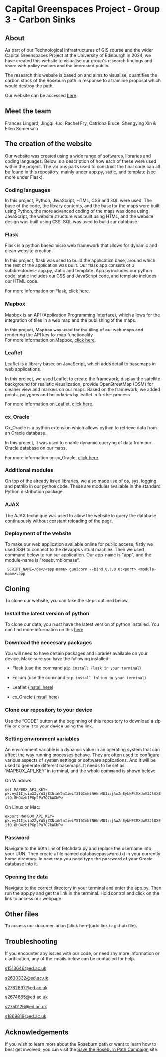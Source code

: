 #  Capital Greenspaces Project - Group 3 - Carbon Sinks 

 

## About     

As part of our Technological Infrastructures of GIS course and the wider Capital Greenspaces Project at the University of Edinburgh in 2024, we have created this website to visualise our group's research findings and share with policy makers and the interested public. 

 
The research this website is based on and aims to visualise, quantifies the carbon stock of the Roseburn path in response to a tramline proposal which would destroy the path.  
 
Our website can be accessed [here](www.geos.ed.ac.uk/roseburnbiomass).  

 

## Meet the team 

Frances Lingard, Jingqi Huo, Rachel Fry, Catriona Bruce, Shengying Xin & Ellen Somersalo 

 

## The creation of the website  

Our website was created using a wide range of softwares, libraries and coding languages. Below is a description of how each of these were used within the project. The various parts used to construct the final code can all be found in this repository, mainly under app.py, static, and template (see more under Flask). 

 

### Coding languages  

In this project, Python, JavaScript, HTML, CSS and SQL were used. The base of the code, the library contents, and the base for the maps were built using Python, the more advanced coding of the maps was done using JavaScript, the website structure was built using HTML, and the website design was built using CSS. SQL was used to build our database. 

 

### Flask 

Flask is a python based micro web framework that allows for dynamic and clean website creation. 

In this project, flask was used to build the application base, around which the rest of the application was built. Our flask app consists of 3 subdirectories– app.py, static and template. App.py includes our python code, static includes our CSS and JavaScript code, and template includes our HTML code.  
 
For more information on Flask, [click here](https://flask.palletsprojects.com/en/stable/). 


 
### Mapbox 
Mapbox is an API (Application Programming Interface), which allows for the integration of tiles in a web map and the publishing of the maps. 
 
In this project, Mapbox was used for the tiling of our web maps and rendering the API key for map functionality  
For more information on Mapbox, [click here](https://www.mapbox.com/maps#:~:text=Frequently%20asked%20questions,map%20loads%2C%20and%20monthly%20requests.). 

 

### Leaflet 

Leaflet is a library based on JavaScript, which adds detail to basemaps in web applications. 

In this project, we used Leaflet to create the framework, display the satellite background for realistic visualization, provide OpenStreetMap (OSM) for cleaner view and markers on our maps. Based on the framework, we added points, polygons and boundaries by leaflet in further process. 
 
For more information on Leaflet, [click here](https://leafletjs.com/). 

 

### cx_Oracle 

Cx_Oracle is a python extension which allows python to retrieve data from an Oracle database. 

In this project, it was used to enable dynamic querying of data from our Oracle database on our maps. 
 
For more information on cx_Oracle, [click here](https://oracle.github.io/python-cx_Oracle/). 

 

### Additional modules 
On top of the already listed libraries, we also made use of os, sys, logging and pathlib in our python code. These are modules available in the standard Python distribution package.  

 

### AJAX 

The AJAX technique was used to allow the website to query the database continuously without constant reloading of the page.  


 
### Deployment of the website 

To make our web application available online for public access, fistly we used SSH to connect to the devapps virtual machine. Then we used command below to run our application. Our app-name is "app", and the module-name is "roseburnbiomass". 

``` SCRIPT_NAME=/dev/<app-name> gunicorn --bind 0.0.0.0:<port> <module-name>:app```

 

 

## Cloning  

To clone our website, you can take the steps outlined below. 

 

### Install the latest version of python 
To clone our data, you must have the latest version of python installed. You can find more information on this [here](https://www.python.org/downloads/) 

 

### Download the necessary packages  

You will need to have certain packages and libraries available on your device. Make sure you have the following installed:  
 
- Flask (use the command ```pip install Flask in your terminal```) 

- Folium (use the command ```pip install folium in your terminal```) 
- Leaflet ([install here](https://leafletjs.com/download.html)) 

- cx_Oracle ([install here](https://oracle.github.io/python-cx_Oracle/)) 
 


### Clone our repository to your device  

Use the “CODE” button at the beginning of this repository to download a zip file or clone it to your device using the link. 

 

### Setting environment variables 

An environment variable is a dynamic value in an operating system that can affect the way running processes behave. They are often used to configure various aspects of system settings or software applications. And it will be used to generate different basemaps. It needs to be set as ‘MAPBOX_API_KEY’ in terminal, and the whole command is shown below: 

On Windows: 

```set MAPBOX_API_KEY= pk.eyJ1Ijoia2ZyYW5jZXNsaW5nIiwiYSI6ImNtNHNnMDIzajAwZnEybHFtMXdwM3JlOXEifQ.8HO4zb1PGp2Pa7O7kWKbFw ```

On Linux or Mac: 

```export MAPBOX_API_KEY= pk.eyJ1Ijoia2ZyYW5jZXNsaW5nIiwiYSI6ImNtNHNnMDIzajAwZnEybHFtMXdwM3JlOXEifQ.8HO4zb1PGp2Pa7O7kWKbFw ```

 

### Password

Navigate to the 60th line of fetchdata.py and replace the username into your UUN. Then create a file named databasepassword.txt in your currently home directory. In next step you need type the password of your Oracle database into it. 



### Opening the data 

Navigate to the correct directory in your terminal and enter the app.py. Then run the app.py and get the link in the terminal. Hold control and click on the link to access our webpage.

 

## Other files 

To access our documentation [click here](add link to github file). 

 

## Troubleshooting 

If you encounter any issues with our code, or need any more information or clarification, any of the emails below can be contacted for help. 

s1513646@ed.ac.uk 

s2630332@ed.ac.uk 

s2762697@ed.ac.uk 

s2674665@ed.ac.uk 

s2750126@ed.ac.uk 

s1869819@ed.ac.uk 

 

## Acknowledgements  

 

If you wish to learn more about the Roseburn path or want to learn how to best get involved, you can visit the [Save the Roseburn Path Campaign](https://www.savetheroseburnpath.com/) site.  
 
 

